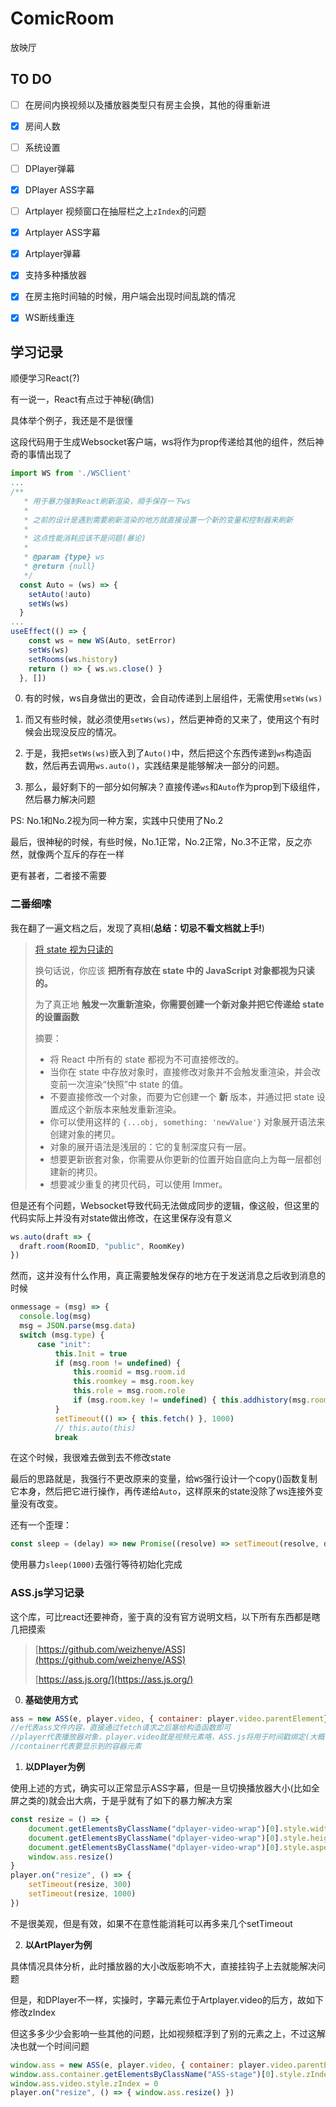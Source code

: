 # ComicRoom

放映厅

## TO DO

- [ ] 在房间内换视频以及播放器类型只有房主会换，其他的得重新进

- [x] 房间人数

- [ ] 系统设置

- [ ] DPlayer弹幕

- [x] DPlayer ASS字幕

- [ ] Artplayer 视频窗口在抽屉栏之上`zIndex`的问题

- [x] Artplayer ASS字幕

- [x] Artplayer弹幕

- [x] 支持多种播放器

- [x] 在房主拖时间轴的时候，用户端会出现时间乱跳的情况

- [x] WS断线重连

## 学习记录

顺便学习React(?)

有一说一，React有点过于神秘(确信)

具体举个例子，我还是不是很懂

这段代码用于生成Websocket客户端，ws将作为prop传递给其他的组件，然后神奇的事情出现了

```jsx
import WS from './WSClient'
...
/**
   * 用于暴力强制React刷新渲染，顺手保存一下ws
   * 
   * 之前的设计是遇到需要刷新渲染的地方就直接设置一个新的变量和控制器来刷新
   * 
   * 这点性能消耗应该不是问题(暴论)
   *
   * @param {type} ws
   * @return {null} 
   */
  const Auto = (ws) => {
    setAuto(!auto)
    setWs(ws)
  }
...
useEffect(() => {
    const ws = new WS(Auto, setError)
    setWs(ws)
    setRooms(ws.history)
    return () => { ws.ws.close() }
  }, [])
```

0. 有的时候，ws自身做出的更改，会自动传递到上层组件，无需使用`setWs(ws)`

1. 而又有些时候，就必须使用`setWs(ws)`，然后更神奇的又来了，使用这个有时候会出现没反应的情况。

2. 于是，我把`setWs(ws)`嵌入到了`Auto()`中，然后把这个东西传递到`ws`构造函数，然后再去调用`ws.auto()`，实践结果是能够解决一部分的问题。

3. 那么，最好剩下的一部分如何解决？直接传递`ws`和`Auto`作为prop到下级组件，然后暴力解决问题

PS: No.1和No.2视为同一种方案，实践中只使用了No.2

最后，很神秘的时候，有些时候，No.1正常，No.2正常，No.3不正常，反之亦然，就像两个互斥的存在一样

更有甚者，二者接不需要


### 二番细嗦

我在翻了一遍文档之后，发现了真相(**总结：切忌不看文档就上手!**)

>  [将 state 视为只读的](https://zh-hans.react.dev/learn/updating-objects-in-state#treat-state-as-read-only)
>
>   换句话说，你应该 **把所有存放在 state 中的 JavaScript 对象都视为只读的。**
>
>   为了真正地 **触发一次重新渲染，你需要创建一个新对象并把它传递给 state 的设置函数**
>
>   摘要：
>   - 将 React 中所有的 state 都视为不可直接修改的。
>   - 当你在 state 中存放对象时，直接修改对象并不会触发重渲染，并会改变前一次渲染“快照”中 state 的值。
>   - 不要直接修改一个对象，而要为它创建一个 **新** 版本，并通过把 state 设置成这个新版本来触发重新渲染。
>   - 你可以使用这样的 `{...obj, something: 'newValue'}` 对象展开语法来创建对象的拷贝。
>   - 对象的展开语法是浅层的：它的复制深度只有一层。
>   - 想要更新嵌套对象，你需要从你更新的位置开始自底向上为每一层都创建新的拷贝。
>   - 想要减少重复的拷贝代码，可以使用 Immer。

但是还有个问题，Websocket导致代码无法做成同步的逻辑，像这般，但这里的代码实际上并没有对state做出修改，在这里保存没有意义

```js
ws.auto(draft => {
  draft.room(RoomID, "public", RoomKey)
})
```
然而，这并没有什么作用，真正需要触发保存的地方在于发送消息之后收到消息的时候
```js
onmessage = (msg) => {
  console.log(msg)
  msg = JSON.parse(msg.data)
  switch (msg.type) {
      case "init":
          this.Init = true
          if (msg.room != undefined) {
              this.roomid = msg.room.id
              this.roomkey = msg.room.key
              this.role = msg.room.role
              if (msg.room.key != undefined) { this.addhistory(msg.room.id, msg.room.key) }
          }
          setTimeout(() => { this.fetch() }, 1000)
          // this.auto(this)
          break
```
在这个时候，我很难去做到去不修改state

最后的思路就是，我强行不更改原来的变量，给`WS`强行设计一个copy()函数复制它本身，然后把它进行操作，再传递给`Auto`，这样原来的state没除了ws连接外变量没有改变。

还有一个歪理：
```js
const sleep = (delay) => new Promise((resolve) => setTimeout(resolve, delay))
```
使用暴力`sleep(1000)`去强行等待初始化完成

### ASS.js学习记录

这个库，可比react还要神奇，鉴于真的没有官方说明文档，以下所有东西都是瞎几把摸索

> [https://github.com/weizhenye/ASS](https://github.com/weizhenye/ASS)
>
> [https://ass.js.org/](https://ass.js.org/)

0. **基础使用方式**

```js
ass = new ASS(e, player.video, { container: player.video.parentElement})
//e代表ass文件内容，直接通过fetch请求之后塞给构造函数即可
//player代表播放器对象，player.video就是视频元素咯，ASS.js将用于时间戳绑定(大概)
//container代表要显示到的容器元素
```

1. **以DPlayer为例**

使用上述的方式，确实可以正常显示ASS字幕，但是一旦切换播放器大小(比如全屏之类的)就会出大病，于是乎就有了如下的暴力解决方案
```js
const resize = () => {
    document.getElementsByClassName("dplayer-video-wrap")[0].style.width = "100%"
    document.getElementsByClassName("dplayer-video-wrap")[0].style.height = ""
    document.getElementsByClassName("dplayer-video-wrap")[0].style.aspectRatio = "16/9"
    window.ass.resize()
}
player.on("resize", () => {
    setTimeout(resize, 300)
    setTimeout(resize, 1000)
})
```
不是很美观，但是有效，如果不在意性能消耗可以再多来几个setTimeout

2. **以ArtPlayer为例**

具体情况具体分析，此时播放器的大小改版影响不大，直接挂钩子上去就能解决问题

但是，和DPlayer不一样，实操时，字幕元素位于Artplayer.video的后方，故如下修改zIndex

但这多多少少会影响一些其他的问题，比如视频框浮到了别的元素之上，不过这解决也就一个时间问题

```js
window.ass = new ASS(e, player.video, { container: player.video.parentElement })
window.ass.container.getElementsByClassName("ASS-stage")[0].style.zIndex = 1
window.ass.video.style.zIndex = 0
player.on("resize", () => { window.ass.resize() })
```
